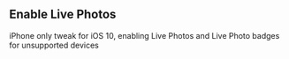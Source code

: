 ## Enable Live Photos

iPhone only tweak for iOS 10, enabling Live Photos and Live Photo badges for unsupported devices
